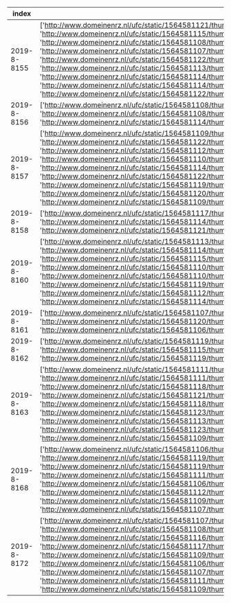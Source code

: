 index|image_urls|brand|model|model_specification|color|age|body_type|convertible|number_of_doors|length|height|width|wheelbase|foreign_registration|registration_number|taxi
-----|-----|-----|-----|-----|-----|-----|-----|-----|-----|-----|-----|-----|-----|-----|-----|-----
2019-8-8155|['http://www.domeinenrz.nl/ufc/static/1564581121/thumb/domeinenrz_sites/eb0f57e33e3b6bf35711e31984ad7f72/1024/768/image.jpg', 'http://www.domeinenrz.nl/ufc/static/1564581115/thumb/domeinenrz_sites/8d3b3d77744369bacaedc4f518e2f8a0/1024/768/image.jpg', 'http://www.domeinenrz.nl/ufc/static/1564581108/thumb/domeinenrz_sites/27deacb6b2108a297ab8c7e681efe2ed/1024/768/image.jpg', 'http://www.domeinenrz.nl/ufc/static/1564581107/thumb/domeinenrz_sites/182c885ae690dbda3750989f7401b66d/1024/768/image.jpg', 'http://www.domeinenrz.nl/ufc/static/1564581122/thumb/domeinenrz_sites/f76386a0cb465ac3985941eccd013e76/1024/768/image.jpg', 'http://www.domeinenrz.nl/ufc/static/1564581113/thumb/domeinenrz_sites/69a3a3ae5cc2fe78c152103098f70dd8/1024/768/image.jpg', 'http://www.domeinenrz.nl/ufc/static/1564581114/thumb/domeinenrz_sites/7b032d3ad38da621ec41c8a7ee446842/1024/768/image.jpg', 'http://www.domeinenrz.nl/ufc/static/1564581114/thumb/domeinenrz_sites/7e5a94f59e5987f938b7d27bf3e8cd88/1024/768/image.jpg', 'http://www.domeinenrz.nl/ufc/static/1564581122/thumb/domeinenrz_sites/ed8cea2d5e53ba74b53a68a99eacd73d/1024/768/image.jpg']|OPEL|corsa-c|z1.3dt|GRIJS|5070.0|hatchback|False|4|3839.0|1440.0|1646.0|2491.0||53-RT-ZN|False
2019-8-8156|['http://www.domeinenrz.nl/ufc/static/1564581108/thumb/domeinenrz_sites/1f0df23c8602e2fba877423e0ad5f807/1024/768/image.jpg', 'http://www.domeinenrz.nl/ufc/static/1564581108/thumb/domeinenrz_sites/252b97d8e064fe1f3db706a5f6286223/1024/768/image.jpg', 'http://www.domeinenrz.nl/ufc/static/1564581114/thumb/domeinenrz_sites/7a0d3c7d55029708793579c4f272252b/1024/768/image.jpg']|PEUGEOT|607|3.0 v6 24v|BLAUW|5909.0|sedan|False|4|4877.0|1437.0|1800.0|2800.0||83-LV-HR|False
2019-8-8157|['http://www.domeinenrz.nl/ufc/static/1564581109/thumb/domeinenrz_sites/345d31488242ddf8f49b030425bd7f0c/1024/768/image.jpg', 'http://www.domeinenrz.nl/ufc/static/1564581122/thumb/domeinenrz_sites/f81690d01518c29660896179331fb6b9/1024/768/image.jpg', 'http://www.domeinenrz.nl/ufc/static/1564581112/thumb/domeinenrz_sites/60e8cb128f8c9f59459b508bd525e800/1024/768/image.jpg', 'http://www.domeinenrz.nl/ufc/static/1564581110/thumb/domeinenrz_sites/3dbda5e0b94816b18609b16432a49a54/1024/768/image.jpg', 'http://www.domeinenrz.nl/ufc/static/1564581114/thumb/domeinenrz_sites/789b0758e3bc414ba35014fccecfc6fd/1024/768/image.jpg', 'http://www.domeinenrz.nl/ufc/static/1564581122/thumb/domeinenrz_sites/ede1a2ac9f21674a2d4fb904d6c11c04/1024/768/image.jpg', 'http://www.domeinenrz.nl/ufc/static/1564581119/thumb/domeinenrz_sites/ca209e3f1b6e9683933b73007f533d04/1024/768/image.jpg', 'http://www.domeinenrz.nl/ufc/static/1564581120/thumb/domeinenrz_sites/d733a654efc57acce86487d5187d9f47/1024/768/image.jpg', 'http://www.domeinenrz.nl/ufc/static/1564581109/thumb/domeinenrz_sites/3664890ec35c4fd7f433b5ff81cca184/1024/768/image.jpg']|MERCEDES-BENZ|c 240|combi|CREME|6488.0|stationwagen|False|4|4541.0|1465.0|1728.0|2715.0||56-HR-VP|False
2019-8-8158|['http://www.domeinenrz.nl/ufc/static/1564581117/thumb/domeinenrz_sites/a5b8c2121c8078e2cb0569df1fbbe496/1024/768/image.jpg', 'http://www.domeinenrz.nl/ufc/static/1564581114/thumb/domeinenrz_sites/7f43919621ae0944e0d4bc315449f752/1024/768/image.jpg', 'http://www.domeinenrz.nl/ufc/static/1564581121/thumb/domeinenrz_sites/e95268f0615d5c534644dc3e39417feb/1024/768/image.jpg']|MERCEDES-BENZ|a 140||GRIJS|6488.0|stationwagen|False|4|3671.0|1605.0|1719.0|2423.0||24-HR-VP|False
2019-8-8160|['http://www.domeinenrz.nl/ufc/static/1564581113/thumb/domeinenrz_sites/706a534e418694802a0172dd1da30169/1024/768/image.jpg', 'http://www.domeinenrz.nl/ufc/static/1564581114/thumb/domeinenrz_sites/7e3f235168ac9fd3994d40ba8d24af40/1024/768/image.jpg', 'http://www.domeinenrz.nl/ufc/static/1564581115/thumb/domeinenrz_sites/8bf92435e44c4172e31b7a59707d0f04/1024/768/image.jpg', 'http://www.domeinenrz.nl/ufc/static/1564581110/thumb/domeinenrz_sites/4bcc387d38d71ec12fab744aeacff321/1024/768/image.jpg', 'http://www.domeinenrz.nl/ufc/static/1564581110/thumb/domeinenrz_sites/3a1809685d2bd378288ed4de2661a8f1/1024/768/image.jpg', 'http://www.domeinenrz.nl/ufc/static/1564581119/thumb/domeinenrz_sites/cb1ecb64c59cd52b115704a279329e13/1024/768/image.jpg', 'http://www.domeinenrz.nl/ufc/static/1564581112/thumb/domeinenrz_sites/675fa24e1601ca3ddb9e79df13fc3e5d/1024/768/image.jpg', 'http://www.domeinenrz.nl/ufc/static/1564581114/thumb/domeinenrz_sites/841c60fe5d86c9a09461782ec6d449cb/1024/768/image.jpg']|CITROËN|c5|1.8i 16v|ZWART|6096.0|hatchback|False|4|4617.0|1476.0|1770.0|2750.0||48-LD-DT|False
2019-8-8161|['http://www.domeinenrz.nl/ufc/static/1564581107/thumb/domeinenrz_sites/1b0c4f92fc000c86d992b45fee900bd3/1024/768/image.jpg', 'http://www.domeinenrz.nl/ufc/static/1564581120/thumb/domeinenrz_sites/dd2aacc37611581abcf384a2a99a7396/1024/768/image.jpg', 'http://www.domeinenrz.nl/ufc/static/1564581106/thumb/domeinenrz_sites/09fa30fa080dc586e005170ab2783cb9/1024/768/image.jpg']|SEAT|ibiza st||ROOD|2428.0|stationwagen|False|4|4236.0|1445.0|1693.0|2469.0||43-ZGR-7|False
2019-8-8162|['http://www.domeinenrz.nl/ufc/static/1564581119/thumb/domeinenrz_sites/c8978f83c7d96d12ca82364e9750517e/1024/768/image.jpg', 'http://www.domeinenrz.nl/ufc/static/1564581115/thumb/domeinenrz_sites/8e6ac424ee31d3ef7586f4bcaee88a9d/1024/768/image.jpg', 'http://www.domeinenrz.nl/ufc/static/1564581119/thumb/domeinenrz_sites/cd4c1b7f8d3f83516d1ea1e7aa4dbb0b/1024/768/image.jpg']|AUDI|a4|||6435.0||False|-1|||||Duits||
2019-8-8163|['http://www.domeinenrz.nl/ufc/static/1564581111/thumb/domeinenrz_sites/4f4d2b9efcd1c5d8539f0ee8c8ca130c/1024/768/image.jpg', 'http://www.domeinenrz.nl/ufc/static/1564581111/thumb/domeinenrz_sites/52838aabcdd7ed1d765466d5fb9bd198/1024/768/image.jpg', 'http://www.domeinenrz.nl/ufc/static/1564581118/thumb/domeinenrz_sites/c160b1845876aac7874a02d2f24b6215/1024/768/image.jpg', 'http://www.domeinenrz.nl/ufc/static/1564581121/thumb/domeinenrz_sites/ea21be131a4a8b81610e6febe840a8dc/1024/768/image.jpg', 'http://www.domeinenrz.nl/ufc/static/1564581118/thumb/domeinenrz_sites/c17b6f9dccaf307134646ed63f7bd1b7/1024/768/image.jpg', 'http://www.domeinenrz.nl/ufc/static/1564581123/thumb/domeinenrz_sites/faf96836df823b7a51d23c57f0f873c0/1024/768/image.jpg', 'http://www.domeinenrz.nl/ufc/static/1564581113/thumb/domeinenrz_sites/750ae1abb0ed60ab73c824771c77d4cb/1024/768/image.jpg', 'http://www.domeinenrz.nl/ufc/static/1564581123/thumb/domeinenrz_sites/fd8789129366e8a2770bc2403e5120b5/1024/768/image.jpg', 'http://www.domeinenrz.nl/ufc/static/1564581109/thumb/domeinenrz_sites/323e9549de51d4fbd14ea2c742c150e9/1024/768/image.jpg']|FORD|fiesta||GRIJS|2631.0|hatchback|False|4|3958.0|1481.0|1722.0|2489.0||66-XBX-1|False
2019-8-8168|['http://www.domeinenrz.nl/ufc/static/1564581106/thumb/domeinenrz_sites/074521d4da21a1867ca50efe74b1464a/1024/768/image.jpg', 'http://www.domeinenrz.nl/ufc/static/1564581119/thumb/domeinenrz_sites/cee823fc7444c6b02d2a7ae457a6ca9a/1024/768/image.jpg', 'http://www.domeinenrz.nl/ufc/static/1564581119/thumb/domeinenrz_sites/c60e1261e1495d71614c20bed3dd36ac/1024/768/image.jpg', 'http://www.domeinenrz.nl/ufc/static/1564581111/thumb/domeinenrz_sites/53238bc6c8d22d211d7858887438768e/1024/768/image.jpg', 'http://www.domeinenrz.nl/ufc/static/1564581106/thumb/domeinenrz_sites/0a8771887de2780cc68223439b8f83a1/1024/768/image.jpg', 'http://www.domeinenrz.nl/ufc/static/1564581112/thumb/domeinenrz_sites/604c36f1093ea373517a57a4b8bbc960/1024/768/image.jpg', 'http://www.domeinenrz.nl/ufc/static/1564581109/thumb/domeinenrz_sites/35e2a6628d9c474103676fddcffe2255/1024/768/image.jpg', 'http://www.domeinenrz.nl/ufc/static/1564581107/thumb/domeinenrz_sites/18bd7d88bb70297e3f363d5db95802a4/1024/768/image.jpg']|VOLKSWAGEN|polo||ZWART|3578.0|hatchback|False|4|4064.0|1500.0|1682.0|2456.0||35-KDF-3|False
2019-8-8172|['http://www.domeinenrz.nl/ufc/static/1564581107/thumb/domeinenrz_sites/0bd48fc263e85487eb7ebeb58aaab0f0/1024/768/image.jpg', 'http://www.domeinenrz.nl/ufc/static/1564581108/thumb/domeinenrz_sites/2636f61280d8267cafa1deed3a9a65f4/1024/768/image.jpg', 'http://www.domeinenrz.nl/ufc/static/1564581116/thumb/domeinenrz_sites/9ad7907d3590876a1d9048860c443ed2/1024/768/image.jpg', 'http://www.domeinenrz.nl/ufc/static/1564581117/thumb/domeinenrz_sites/a454e24a1d0050d0bc4530c3945fbf6a/1024/768/image.jpg', 'http://www.domeinenrz.nl/ufc/static/1564581109/thumb/domeinenrz_sites/302d30c8ac82a18325df37820b8be663/1024/768/image.jpg', 'http://www.domeinenrz.nl/ufc/static/1564581106/thumb/domeinenrz_sites/0152ec7ff8699f999f513272a51a2711/1024/768/image.jpg', 'http://www.domeinenrz.nl/ufc/static/1564581107/thumb/domeinenrz_sites/1391f5eb7b4edddd85aeb747b4cf7e97/1024/768/image.jpg', 'http://www.domeinenrz.nl/ufc/static/1564581111/thumb/domeinenrz_sites/555df45cf60e0153baa0695a873b2bb9/1024/768/image.jpg', 'http://www.domeinenrz.nl/ufc/static/1564581109/thumb/domeinenrz_sites/37da0b37a5cea7a8543eea1ad2632cce/1024/768/image.jpg']|BMW|3er reihe|320d sedan aut.|ZWART|5255.0|sedan|False|-1|4520.0|||2760.0||16-RG-DD|False
